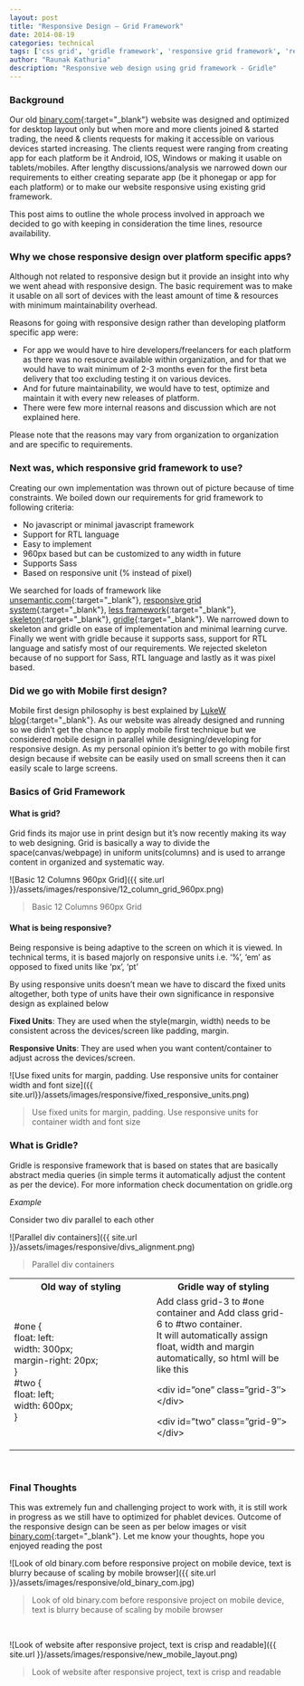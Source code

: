 ```yaml
---
layout: post
title: "Responsive Design – Grid Framework"
date: 2014-08-19
categories: technical
tags: ['css grid', 'gridle framework', 'responsive grid framework', 'resposive design']
author: "Raunak Kathuria"
description: "Responsive web design using grid framework - Gridle"
---
```


### Background

Our old [binary.com][binary-url]{:target="_blank"} website was designed and optimized for desktop layout only but when more and more clients joined & started trading, the need & clients requests for making it accessible on various devices started increasing. The clients request were ranging from creating app for each platform be it Android, IOS, Windows or making it usable on tablets/mobiles.  After lengthy discussions/analysis we narrowed down our requirements to either creating separate app (be it phonegap or app for each platform) or to make our website responsive using existing grid framework.

This post aims to outline the whole process involved in approach we decided to go with keeping in consideration the time lines, resource availability.

### Why we chose responsive design over platform specific apps?

Although not related to responsive design but it provide an insight into why we went ahead with responsive design. The basic requirement was to make it usable on all sort of devices with the least amount of time & resources with minimum maintainability overhead.

Reasons for going with responsive design rather than developing platform specific app were:

* For app we would have to hire developers/freelancers for each platform as there was no resource available within organization, and for that we would have to wait minimum of 2-3 months even for the first beta delivery that too excluding testing it on various devices.
* And for future maintainability, we would have to test, optimize and maintain it with every new releases of platform.
* There were few more internal reasons and discussion which are not explained here.

Please note that the reasons may vary from organization to organization and are specific to requirements.

### Next was, which responsive grid framework to use?

Creating our own implementation was thrown out of picture because of time constraints. We boiled down our requirements for grid framework to following criteria:

* No javascript or minimal javascript framework
* Support for RTL language
* Easy to implement
* 960px based but can be customized to any width in future
* Supports Sass
* Based on responsive unit (% instead of pixel)

We searched for loads of framework like [unsemantic.com](http://www.unsemantic.com){:target="_blank"}, [responsive grid system](http://www.responsive.gs){:target="_blank"}, [less framework](http://www.lessframework.com){:target="_blank"}, [skeleton](http://www.getskeleton.com){:target="_blank"}, [gridle](http://www.gridle.org){:target="_blank"}. We narrowed down to skeleton and gridle on ease of implementation and minimal learning curve. Finally we went with gridle because it supports sass, support for RTL language and satisfy most of our requirements. We rejected skeleton because of no support for Sass, RTL language and lastly as it was pixel based.

### Did we go with Mobile first design?

Mobile first design philosophy is best explained by [LukeW blog](http://www.lukew.com/ff/entry.asp?933){:target="_blank"}. As our website was already designed and running so we didn’t get the chance to apply mobile first technique but we considered mobile design in parallel while designing/developing for responsive design. As my personal opinion it’s better to go with mobile first design because if website can be easily used on small screens then it can easily scale to large screens.

### Basics of Grid Framework

#### What is grid?

Grid finds its major use in print design but it’s now recently making its way to web designing. Grid is basically a way to divide the space(canvas/webpage) in uniform units(columns) and is used to arrange content in organized and systematic way.

![Basic 12 Columns 960px Grid]({{ site.url }}/assets/images/responsive/12_column_grid_960px.png)

> Basic 12 Columns 960px Grid

#### What is being responsive?

Being responsive is being adaptive to the screen on which it is viewed. In technical terms, it is based majorly on responsive units i.e. ‘%’, ‘em’ as opposed to fixed units like ‘px’, ‘pt’

By using responsive units doesn’t mean we have to discard the fixed units altogether, both type of units have their own significance in responsive design as explained below

**Fixed Units**: They are used when the style(margin, width) needs to be consistent across the devices/screen like padding, margin.

**Responsive Units**: They are used when you want content/container to adjust across the devices/screen.

![Use fixed units for margin, padding. Use responsive units for container width and font size]({{ site.url}}/assets/images/responsive/fixed_responsive_units.png)

> Use fixed units for margin, padding. Use responsive units for container width and font size

### What is Gridle?

Gridle is responsive framework that is based on states that are basically abstract media queries (in simple terms it automatically adjust the content as per the device). For more information check documentation on gridle.org

*Example*

Consider two div parallel to each other

![Parallel div containers]({{ site.url }}/assets/images/responsive/divs_alignment.png)

> Parallel div containers

<table>
    <tbody>
        <tr>
            <th>Old way of styling</th>
            <th>Gridle way of styling</th>
        </tr>
        <tr>
            <td style="width:50%">
                #one { <br>
                    float: left:<br>
                    width: 300px;<br>
                    margin-right: 20px;<br>
                }<br>
                #two {<br>
                    float: left;<br>
                    width: 600px;<br>
                }
            </td>
            <td style="width:50%">
                Add class grid-3 to #one container and Add class grid-6 to #two container. <br>It will automatically assign float, width and margin automatically, so html will be like this&nbsp;
                <p>&lt;div id=”one” class=”grid-3″&gt;&lt;/div&gt;</p>
                <p>&lt;div id=”two” class=”grid-9″&gt;&lt;/div&gt;</p>
            </td>
        </tr>
    </tbody>
</table>
<br>

### Final Thoughts

This was extremely fun and challenging project to work with, it is still work in progress as we still have to optimized for phablet devices. Outcome of the responsive design can be seen as per below images or visit [binary.com][binary-url]{:target="_blank"}. Let me know your thoughts, hope you enjoyed reading the post

![Look of old binary.com before responsive project on mobile device, text is blurry because of scaling by mobile browser]({{ site.url }}/assets/images/responsive/old_binary_com.jpg)

> Look of old binary.com before responsive project on mobile device, text is blurry because of scaling by mobile browser

<br>

![Look of website after responsive project, text is crisp and readable]({{ site.url }}/assets/images/responsive/new_mobile_layout.png)

> Look of website after responsive project, text is crisp and readable

[binary-url]: https://www.binary.com
